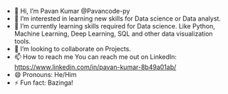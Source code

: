 - 👋 Hi, I’m Pavan Kumar @Pavancode-py
- 👀 I’m interested in learning new skills for Data science or Data analyst.
- 🌱 I’m currently learning skills required for Data science. Like Python, Machine Learning, Deep Learning, SQL and other data visualization tools.
- 💞️ I’m looking to collaborate on Projects.
- 📫 How to reach me You can reach me out on LinkedIn: https://www.linkedin.com/in/pavan-kumar-8b49a01ab/
- 😄 Pronouns: He/Him
- ⚡ Fun fact: Bazinga!
<!---
Pavancode-py/Pavancode-py is a ✨ special ✨ repository because its `README.md` (this file) appears on your GitHub profile.
You can click the Preview link to take a look at your changes.
--->
